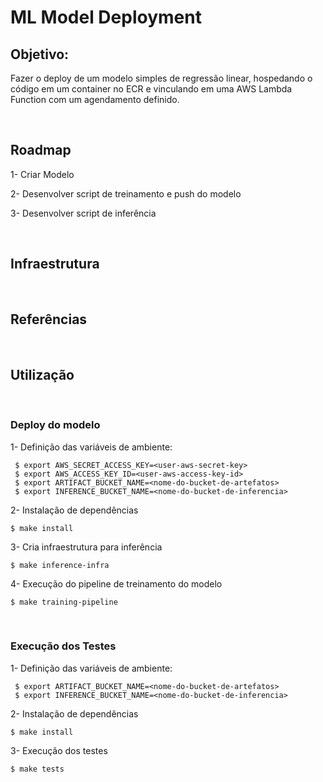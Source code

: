 # ML Model Deployment

## Objetivo:
Fazer o deploy de um modelo simples de regressão linear, hospedando o código em um container no ECR e vinculando em uma AWS Lambda Function com um agendamento definido.

<br>

## Roadmap

1- Criar Modelo

2- Desenvolver script de treinamento e push do modelo

3- Desenvolver script de inferência

<br>

## Infraestrutura

<br>

## Referências

<br>

## Utilização

<br>

### Deploy do modelo

1- Definição das variáveis de ambiente:

```shell
 $ export AWS_SECRET_ACCESS_KEY=<user-aws-secret-key>
 $ export AWS_ACCESS_KEY_ID=<user-aws-access-key-id>
 $ export ARTIFACT_BUCKET_NAME=<nome-do-bucket-de-artefatos>
 $ export INFERENCE_BUCKET_NAME=<nome-do-bucket-de-inferencia>
```


 2- Instalação de dependências
 ```shell
 $ make install
```

 3- Cria infraestrutura para inferência
 ```shell
 $ make inference-infra
```

 4- Execução do pipeline de treinamento do modelo
 ```shell
 $ make training-pipeline
```

<br>

### Execução dos Testes

1- Definição das variáveis de ambiente:

```shell
 $ export ARTIFACT_BUCKET_NAME=<nome-do-bucket-de-artefatos>
 $ export INFERENCE_BUCKET_NAME=<nome-do-bucket-de-inferencia>
```

 2- Instalação de dependências
 ```shell
 $ make install
```

 3- Execução dos testes
 ```shell
 $ make tests
```